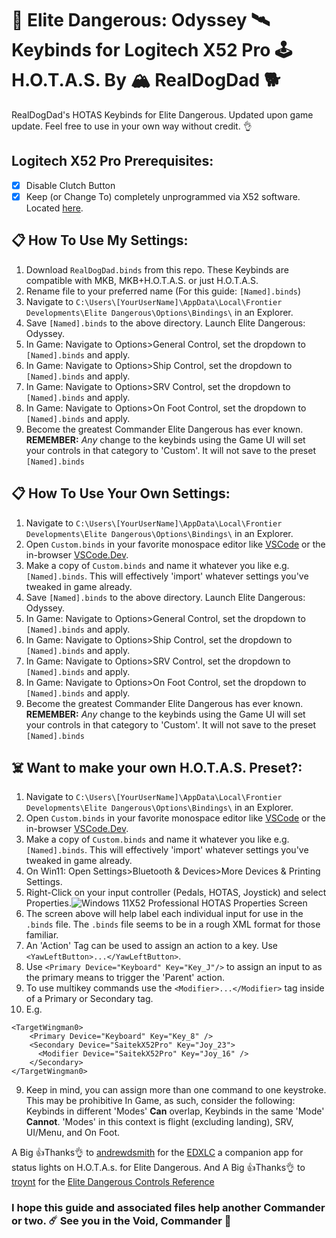 # 🚀 Elite Dangerous: Odyssey 🛰️ Keybinds for Logitech X52 Pro 🕹️ H.O.T.A.S. By 🏔️ RealDogDad 🐕
RealDogDad's HOTAS Keybinds for Elite Dangerous. Updated upon game update.
Feel free to use in your own way without credit. 👌
## Logitech X52 Pro Prerequisites:
- [x] Disable Clutch Button
- [x] Keep (or Change To) completely unprogrammed via X52 software. Located [here](https://logitechg502.com/wp-content/drivers/X52_HOTAS_x86_8_0_213_0.exe). 
## 📋 How To Use My Settings:
1. Download `RealDogDad.binds` from this repo. These Keybinds are compatible with MKB, MKB+H.O.T.A.S. or just H.O.T.A.S.
2. Rename file to your preferred name (For this guide: `[Named].binds`)
1. Navigate to `C:\Users\[YourUserName]\AppData\Local\Frontier Developments\Elite Dangerous\Options\Bindings\` in an Explorer.
2. Save `[Named].binds` to the above directory. Launch Elite Dangerous: Odyssey.
3. In Game: Navigate to Options>General Control, set the dropdown to `[Named].binds` and apply.
4. In Game: Navigate to Options>Ship Control, set the dropdown to `[Named].binds` and apply.
5. In Game: Navigate to Options>SRV Control, set the dropdown to `[Named].binds` and apply.
6. In Game: Navigate to Options>On Foot Control, set the dropdown to `[Named].binds` and apply.
7. Become the greatest Commander Elite Dangerous has ever known.
__REMEMBER:__ *Any* change to the keybinds using the Game UI will set your controls in that category to 'Custom'. It will not save to the preset `[Named].binds`
## 📋 How To Use Your Own Settings:
1. Navigate to `C:\Users\[YourUserName]\AppData\Local\Frontier Developments\Elite Dangerous\Options\Bindings\` in an Explorer.
2. Open `Custom.binds` in your favorite monospace editor like [VSCode](https://code.visualstudio.com/) or the in-browser [VSCode.Dev](https://vscode.dev/).
3. Make a copy of `Custom.binds` and name it whatever you like e.g. `[Named].binds`. This will effectively 'import' whatever settings you've tweaked in game already.
2. Save `[Named].binds` to the above directory. Launch Elite Dangerous: Odyssey.
4. In Game: Navigate to Options>General Control, set the dropdown to `[Named].binds` and apply.
5. In Game: Navigate to Options>Ship Control, set the dropdown to `[Named].binds` and apply.
6. In Game: Navigate to Options>SRV Control, set the dropdown to `[Named].binds` and apply.
7. In Game: Navigate to Options>On Foot Control, set the dropdown to `[Named].binds` and apply.
8. Become the greatest Commander Elite Dangerous has ever known.
__REMEMBER:__ *Any* change to the keybinds using the Game UI will set your controls in that category to 'Custom'. It will not save to the preset `[Named].binds`
## ☠️ Want to make your own H.O.T.A.S. Preset?:
1. Navigate to `C:\Users\[YourUserName]\AppData\Local\Frontier Developments\Elite Dangerous\Options\Bindings\` in an Explorer.
2. Open `Custom.binds` in your favorite monospace editor like [VSCode](https://code.visualstudio.com/) or the in-browser [VSCode.Dev](https://vscode.dev/).
3. Make a copy of `Custom.binds` and name it whatever you like e.g. `[Named].binds`. This will effectively 'import' whatever settings you've tweaked in game already. 
4. On Win11: Open Settings>Bluetooth & Devices>More Devices & Printing Settings. 
5. Right-Click on your input controller (Pedals, HOTAS, Joystick) and select Properties.<picture><source media="(prefers-color-scheme: dark)" srcset="https://i.ibb.co/PYdS3TZ/Controller-Properties.png" alt="Controller-Properties"><img alt="Windows 11X52 Professional HOTAS Properties Screen" src="https://i.ibb.co/PYdS3TZ/Controller-Properties.png"></picture>
6. The screen above will help label each individual input for use in the `.binds` file. The `.binds` file seems to be in a rough XML format for those familiar.
7. An 'Action' Tag can be used to assign an action to a key. Use `<YawLeftButton>...</YawLeftButton>`.
7. Use `<Primary Device="Keyboard" Key="Key_J"/>` to assign an input to as the primary means to trigger the 'Parent' action.
9. To use multikey commands use the `<Modifier>...</Modifier>` tag inside of a Primary or Secondary tag.
8. E.g. 
```
<TargetWingman0>
	<Primary Device="Keyboard" Key="Key_8" />
	<Secondary Device="SaitekX52Pro" Key="Joy_23">
	  <Modifier Device="SaitekX52Pro" Key="Joy_16" />
	</Secondary>
</TargetWingman0>
```
9. Keep in mind, you can assign more than one command to one keystroke. This may be prohibitive In Game, as such, consider the following: Keybinds in different 'Modes' __Can__ overlap, Keybinds in the same 'Mode' __Cannot__. 'Modes' in this context is flight (excluding landing), SRV, UI/Menu, and On Foot.

A Big 👍Thanks👌 to [andrewdsmith](https://github.com/andrewdsmith) for the [EDXLC](https://github.com/andrewdsmith/edxlc) a companion app for status lights on H.O.T.A.s. for Elite Dangerous.
And A Big 👍Thanks👌 to [troynt](https://github.com/troynt) for the [Elite Dangerous Controls Reference](https://troynt.github.io/elite_dangerous_controls_reference/)
### I hope this guide and associated files help another Commander or two. ☄️ See you in the Void, Commander 🌌
